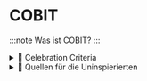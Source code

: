 # COBIT
:::note
Was ist COBIT?
:::

<details>
  <summary> 🎉 Celebration Criteria</summary>

Sie kennen die Grundbausteine von COBIT.

Sie können das Framework in seinen Grundzügen jemanden Erklären.

Sie kennen Stärken und Schwechen des Frameworks.

</details>

<details>
  <summary> 🤫 Quellen für die Uninspierierten</summary>

- [**COBIT**](https://www.fhnw.ch/plattformen/iwi/2019/04/16/was-ist-cobit-inhalt-veraenderungen-auswirkung-cybersecurity/)

</details>
